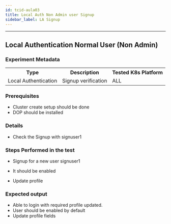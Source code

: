 ```yaml
---
id: tcid-aula03
title: Local Auth Non Admin user Signup
sidebar_label: LA Signup
---
```

------


## Local Authentication Normal User (Non Admin)

### Experiment Metadata

<table>
  <tr>
    <th> Type </th>
    <th> Description </th>
    <th> Tested K8s Platform </th>
  </tr>
  <tr>
    <td> Local Authentication </td>
    <td> Signup verification </td>
    <td> ALL </td>
  </tr>
</table>

### Prerequisites
- Cluster create setup should be done
- DOP should be installed


### Details
- Check the Signup with signuser1

### Steps Performed in the test

- Signup for a new user signuser1

- It should be enabled

- Update profile


### Expected output

- Able to login with required profile updated.
- User should be enabled by default
- Update profile fields

